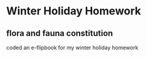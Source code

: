 # Winter Holiday Homework

## flora and fauna constitution

coded an e-flipbook for my winter holiday homework